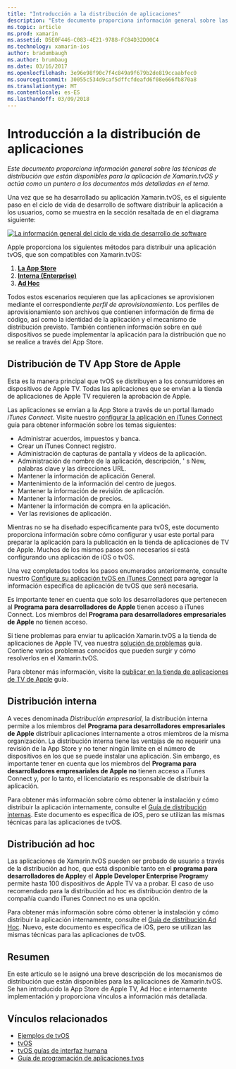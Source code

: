 ```yaml
---
title: "Introducción a la distribución de aplicaciones"
description: "Este documento proporciona información general sobre las técnicas de distribución que están disponibles para la aplicación de Xamarin.tvOS y actúa como un puntero a los documentos más detalladas en el tema."
ms.topic: article
ms.prod: xamarin
ms.assetid: D5E0F446-C083-4E21-9788-FC84D32D00C4
ms.technology: xamarin-ios
author: bradumbaugh
ms.author: brumbaug
ms.date: 03/16/2017
ms.openlocfilehash: 3e96e98f90c7f4c849a9f679b2de819ccaabfec0
ms.sourcegitcommit: 30055c534d9caf5dffcfdeafd6f08e666fb870a8
ms.translationtype: MT
ms.contentlocale: es-ES
ms.lasthandoff: 03/09/2018
---
```

# <a name="app-distribution-overview"></a>Introducción a la distribución de aplicaciones

_Este documento proporciona información general sobre las técnicas de distribución que están disponibles para la aplicación de Xamarin.tvOS y actúa como un puntero a los documentos más detalladas en el tema._


Una vez que se ha desarrollado su aplicación Xamarin.tvOS, es el siguiente paso en el ciclo de vida de desarrollo de software distribuir la aplicación a los usuarios, como se muestra en la sección resaltada de en el diagrama siguiente:


[![La información general del ciclo de vida de desarrollo de software](images/publishingdiagram.png)](images/publishingdiagram.png#lightbox)


Apple proporciona los siguientes métodos para distribuir una aplicación tvOS, que son compatibles con Xamarin.tvOS:

1. [**La App Store**](#Apple-TV-App-Store-Distribution)
2. [**Interna (Enterprise)**](#In-House-Distribution) 
2. [**Ad Hoc**](#Ad_Hoc_Distribution) 

Todos estos escenarios requieren que las aplicaciones se aprovisionen mediante el correspondiente *perfil de aprovisionamiento*. Los perfiles de aprovisionamiento son archivos que contienen información de firma de código, así como la identidad de la aplicación y el mecanismo de distribución previsto. También contienen información sobre en qué dispositivos se puede implementar la aplicación para la distribución que no se realice a través del App Store.

<a name="Apple-TV-App-Store-Distribution" />

## <a name="apple-tv-app-store-distribution"></a>Distribución de TV App Store de Apple

Esta es la manera principal que tvOS se distribuyen a los consumidores en dispositivos de Apple TV. Todas las aplicaciones que se envían a la tienda de aplicaciones de Apple TV requieren la aprobación de Apple.

Las aplicaciones se envían a la App Store a través de un portal llamado *iTunes Connect*. Visite nuestro [configurar la aplicación en iTunes Connect](~/ios/deploy-test/app-distribution/app-store-distribution/itunesconnect.md) guía para obtener información sobre los temas siguientes:

- Administrar acuerdos, impuestos y banca.
- Crear un iTunes Connect registro.
- Administración de capturas de pantalla y vídeos de la aplicación.
- Administración de nombre de la aplicación, descripción, ' s New, palabras clave y las direcciones URL.
- Mantener la información de aplicación General.
- Mantenimiento de la información del centro de juegos.
- Mantener la información de revisión de aplicación.
- Mantener la información de precios.
- Mantener la información de compra en la aplicación.
- Ver las revisiones de aplicación.

Mientras no se ha diseñado específicamente para tvOS, este documento proporciona información sobre cómo configurar y usar este portal para preparar la aplicación para la publicación en la tienda de aplicaciones de TV de Apple. Muchos de los mismos pasos son necesarios si está configurando una aplicación de iOS o tvOS.

Una vez completados todos los pasos enumerados anteriormente, consulte nuestro [Configure su aplicación tvOS en iTunes Connect](~/ios/tvos/deploy-test/app-distribution/itunes-connect.md) para agregar la información específica de aplicación de tvOS que será necesaria.

Es importante tener en cuenta que solo los desarrolladores que pertenecen al **Programa para desarrolladores de Apple** tienen acceso a iTunes Connect. Los miembros del **Programa para desarrolladores empresariales de Apple** no tienen acceso.

Si tiene problemas para enviar tu aplicación Xamarin.tvOS a la tienda de aplicaciones de Apple TV, vea nuestra [solución de problemas](~/ios/tvos/troubleshooting.md) guía. Contiene varios problemas conocidos que pueden surgir y cómo resolverlos en el Xamarin.tvOS.

Para obtener más información, visite la [publicar en la tienda de aplicaciones de TV de Apple](~/ios/tvos/deploy-test/app-distribution/app-store-publishing.md) guía.

<a name="In-House-Distribution" />

## <a name="in-house-distribution"></a>Distribución interna

A veces denominada *Distribución empresarial*, la distribución interna permite a los miembros del **Programa para desarrolladores empresariales de Apple** distribuir aplicaciones internamente a otros miembros de la misma organización. La distribución interna tiene las ventajas de no requerir una revisión de la App Store y no tener ningún límite en el número de dispositivos en los que se puede instalar una aplicación. Sin embargo, es importante tener en cuenta que los miembros del **Programa para desarrolladores empresariales de Apple** **no** tienen acceso a iTunes Connect y, por lo tanto, el licenciatario es responsable de distribuir la aplicación.

Para obtener más información sobre cómo obtener la instalación y cómo distribuir la aplicación internamente, consulte el [Guía de distribución internas](~/ios/deploy-test/app-distribution/in-house-distribution.md). Este documento es específica de iOS, pero se utilizan las mismas técnicas para las aplicaciones de tvOS.

<a name="Ad_Hoc_Distribution"/>

## <a name="ad-hoc-distribution"></a>Distribución ad hoc

Las aplicaciones de Xamarin.tvOS pueden ser probado de usuario a través de la distribución ad hoc, que está disponible tanto en el **programa para desarrolladores de Apple**y el **Apple Developer Enterprise Program**y permite hasta 100 dispositivos de Apple TV va a probar. El caso de uso recomendado para la distribución ad hoc es distribución dentro de la compañía cuando iTunes Connect no es una opción.

Para obtener más información sobre cómo obtener la instalación y cómo distribuir la aplicación internamente, consulte el [Guía de distribución Ad Hoc](~/ios/deploy-test/app-distribution/ad-hoc-distribution.md). Nuevo, este documento es específica de iOS, pero se utilizan las mismas técnicas para las aplicaciones de tvOS.

<a name="Summary" />

## <a name="summary"></a>Resumen

En este artículo se le asignó una breve descripción de los mecanismos de distribución que están disponibles para las aplicaciones de Xamarin.tvOS. Se han introducido la App Store de Apple TV, Ad Hoc e internamente implementación y proporciona vínculos a información más detallada.



## <a name="related-links"></a>Vínculos relacionados

- [Ejemplos de tvOS](https://developer.xamarin.com/samples/tvos/all/)
- [tvOS](https://developer.apple.com/tvos/)
- [tvOS guías de interfaz humana](https://developer.apple.com/tvos/human-interface-guidelines/)
- [Guía de programación de aplicaciones tvos](https://developer.apple.com/library/prerelease/tvos/documentation/General/Conceptual/AppleTV_PG/)
